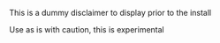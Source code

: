 This is a dummy disclaimer to display prior to the install

Use as is with caution, this is experimental
